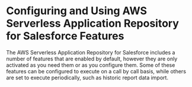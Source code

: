 # Configuring and Using AWS Serverless Application Repository for Salesforce Features

The AWS Serverless Application Repository for Salesforce includes a
number of features that are enabled by default, however they are only
activated as you need them or as you configure them. Some of these
features can be configured to execute on a call by call basis, while
others are set to execute periodically, such as historic report data
import.
